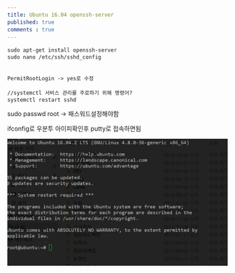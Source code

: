 ```yaml
---
title: Ubuntu 16.04 openssh-server
published: true
comments : true
---
```



```
sudo apt-get install openssh-server
sudo nano /etc/ssh/sshd_config


PermitRootLogin -> yes로 수정

//systemctl 서비스 관리를 주로하기 위해 명령어?
systemctl restart sshd
```

sudo passwd root -> 패스워드설정해야함

ifconfig로 우분투 아이피확인후 putty로 접속하면됨

![](/assets/imgs/2017/04/17/201704171114.png)